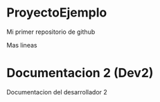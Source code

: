 # ProyectoEjemplo
Mi primer repositorio de github

Mas lineas

# Documentacion 2 (Dev2)
Documentacion del desarrollador 2
